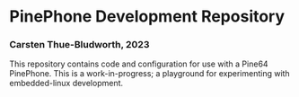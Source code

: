 PinePhone Development Repository
================================
### Carsten Thue-Bludworth, 2023

This repository contains code and configuration for use with a Pine64 PinePhone. This is a work-in-progress; a playground for experimenting with embedded-linux development.
